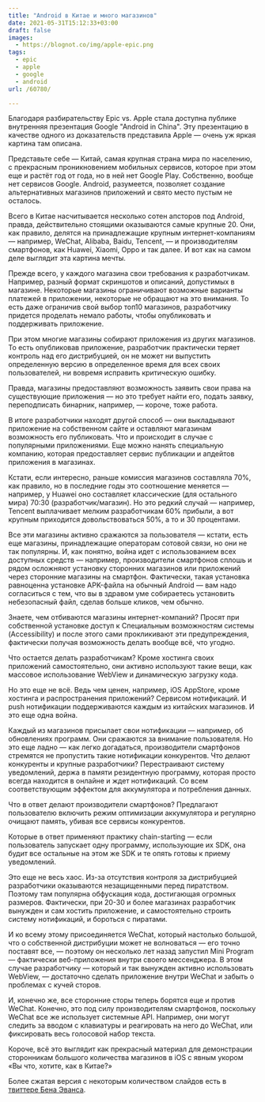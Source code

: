 ```yaml
---
title: "Android в Китае и много магазинов"
date: 2021-05-31T15:12:33+03:00
draft: false
images:
  - https://blognot.co/img/apple-epic.png
tags:
  - epic
  - apple
  - google
  - android
url: /60780/

---
```

Благодаря разбирательству Epic vs. Apple стала доступна публике внутренняя презентация Google "Android in China". Эту презентацию в качестве одного из доказательств представила Apple — очень уж яркая картина там описана.

Представьте себе — Китай, самая крупная страна мира по населению, с прекрасным проникновением мобильных сервисов, которое при этом еще и растёт год от года, но в ней нет Google Play. Собственно, вообще нет сервисов Google. Android, разумеется, позволяет создание альтернативных магазинов приложений и свято место пустым не осталось. 

Всего в Китае насчитывается несколько сотен апсторов под Android, правда, действительно стоящими оказываются самые крупные 20. Они, как правило, делятся на принадлежащие крупным интернет-компаниям — например, WeChat, Alibaba, Baidu, Tencent, — и производителям смартфонов, как Huawei, Xiaomi, Oppo и так далее. И вот как на самом деле выглядит эта картина мечты.

Прежде всего, у каждого магазина свои требования к разработчикам. Например, разный формат скриншотов и описаний, допустимых в магазине. Некоторые магазины ограничивают возможные варианты платежей в приложении, некоторые не обращают на это внимания. То есть даже ограничив свой выбор топ10 магазинов, разработчику придется проделать немало работы, чтобы опубликовать и поддерживать приложение.

При этом многие магазины собирают приложения из других магазинов. То есть опубликовав приложение, разработчик практически теряет контроль над его дистрибуцией, он не может ни выпустить определенную версию в определенное время для всех своих пользователей, ни вовремя исправить критическую ошибку. 

Правда, магазины предоставляют возможность заявить свои права на существующие приложения — но это требует найти его, подать заявку, переподписать бинарник, например, — короче, тоже работа.

В итоге разработчики находят другой способ — они выкладывают приложение на собственном сайте и оставляют магазинам возможность его публиковать. Что и происходит в случае с популярными приложениями. Еще можно нанять специальную компанию, которая предоставляет сервис публикации и апдейтов приложения в магазинах.

Кстати, если интересно, раньше комиссия магазинов составляла 70%, как правило, но в последние годы это соотношение меняется — например, у Huawei оно составляет классические (для остального мира) 70:30 (разработчик/магазин). Но это редкий случай — например, Tencent выплачивает мелким разработчикам 60% прибыли, а вот крупным приходится довольствоваться 50%, а то и 30 процентами.

Все эти магазины активно сражаются за пользователя — кстати, есть еще магазины, принадлежащие операторам сотовой связи, но они не так популярны. И, как понятно, война идет с использованием всех доступных средств — например, производители смартфонов сплошь и рядом осложняют установку сторонних магазинов или приложений через сторонние магазины на смартфон. Фактически, такая установка равноценна установке APK-файла на обычный Android — вам надо согласиться с тем, что вы в здравом уме собираетесь установить небезопасный файл, сделав больше кликов, чем обычно.

Знаете, чем отбиваются магазины интернет-компаний? Просят при собственной установке доступ к Специальным возможностям системы (Accessibility) и после этого сами прокликивают эти предупреждения, фактически получая возможность делать вообще всё, что угодно.

Что остается делать разработчикам? Кроме хостинга своих приложений самостоятельно, они активно используют такие вещи, как массовое использование WebView и динамическую загрузку кода.

Но это еще не всё. Ведь чем ценен, например, iOS AppStore, кроме хостинга и распространения приложений? Сервисом нотификаций. И push нотификации поддерживаются каждым из китайских магазинов. И это еще одна война. 

Каждый из магазинов присылает свои нотификации — например, об обновлениях программ. Они сражаются за внимание пользователя. Но это еще ладно — как легко догадаться, производители смартфонов стремятся не пропустить такие нотификации конкурентов. Что делают конкуренты и крупные разработчики? Перестраивают систему уведомлений, держа в памяти резидентную программу, которая просто всегда находится в онлайне и ждет нотификаций. Со всем соответствующим эффектом для аккумулятора и потребления данных.

Что в ответ делают производители смартфонов? Предлагают пользователю включить режим оптимизации аккумулятора и регулярно очищают память, убивая все сервисы конкурентов. 

Которые в ответ применяют практику chain-starting — если пользователь запускает одну программу, использующие их SDK, она будит все остальные на этом же SDK и те опять готовы к приему уведомлений.

Это еще не весь хаос. Из-за отсутствия контроля за дистрибуцией разработчики оказываются незащищенными перед пиратством. Поэтому там популярна обфускация кода, достигающая огромных размеров. Фактически, при 20-30 и более магазинах разработчик вынужден и сам хостить приложение, и самостоятельно строить систему нотификаций, и бороться с пиратами.

И ко всему этому присоединяется WeChat, который настолько большой, что о собственной дистрибуции может не волноваться — его точно поставят все, — поэтому он несколько лет назад запустил Mini Program — фактически веб-приложения внутри своего мессенджера. В этом случае разработчику — который и так вынужден активно использовать WebView, — достаточно сделать приложение внутри WeChat и забыть о проблемах с кучей сторов.

И, конечно же, все сторонние сторы теперь борятся еще и против WeChat. Конечно, это под силу производителям смартфонов, поскольку WeChat все же использует системные API. Например, они могут следить за вводом с клавиатуры и реагировать на него до WeChat, или фиксировать весь голосовой набор текста.

Короче, всё это выглядит как прекрасный материал для демонстрации сторонникам большого количества магазинов в iOS с явным укором «Вы что, хотите, как в Китае?»

Более сжатая версия с некоторым количеством слайдов есть в [твиттере Бена Эванса](https://threadreaderapp.com/thread/1399292996823269377.html). 